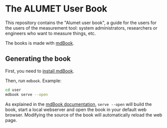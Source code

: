 # The ALUMET User Book

This repository contains the "Alumet user book", a guide for the users for the users of the measurement tool: system administrators, researchers or engineers who want to measure things, etc.

The books is made with [mdBook](https://rust-lang.github.io/mdBook/).

## Generating the book

First, you need to [install mdBook](https://rust-lang.github.io/mdBook/guide/installation.html#installation).

Then, run `mdbook`.
Example:

```sh
cd user
mdbook serve --open
```

As explained in the [mdBook documentation](https://rust-lang.github.io/mdBook/guide/creating.html#creating-a-book), `serve --open` will build the book, start a local webserver and open the book in your default web browser. Modifying the source of the book will automatically reload the web page.
